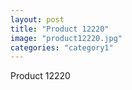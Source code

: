 ```yaml
---
layout: post
title: "Product 12220"
image: "product12220.jpg"
categories: "category1"
---
```

Product 12220
